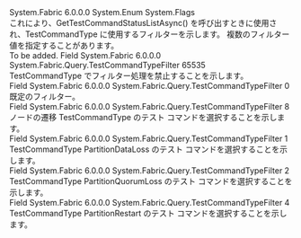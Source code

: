 <Type Name="TestCommandTypeFilter" FullName="System.Fabric.Query.TestCommandTypeFilter">
  <TypeSignature Language="C#" Value="public enum TestCommandTypeFilter" />
  <TypeSignature Language="ILAsm" Value=".class public auto ansi serializable sealed TestCommandTypeFilter extends System.Enum" />
  <TypeSignature Language="DocId" Value="T:System.Fabric.Query.TestCommandTypeFilter" />
  <TypeSignature Language="VB.NET" Value="Public Enum TestCommandTypeFilter" />
  <TypeSignature Language="F#" Value="type TestCommandTypeFilter = " />
  <AssemblyInfo>
    <AssemblyName>System.Fabric</AssemblyName>
    <AssemblyVersion>6.0.0.0</AssemblyVersion>
  </AssemblyInfo>
  <Base>
    <BaseTypeName>System.Enum</BaseTypeName>
  </Base>
  <Attributes>
    <Attribute>
      <AttributeName>System.Flags</AttributeName>
    </Attribute>
  </Attributes>
  <Docs>
    <summary>
            これにより、GetTestCommandStatusListAsync() を呼び出すときに使用され、TestCommandType に使用するフィルターを示します。    複数のフィルター値を指定することがあります。
            </summary>
    <remarks>To be added.</remarks>
  </Docs>
  <Members>
    <Member MemberName="All">
      <MemberSignature Language="C#" Value="All" />
      <MemberSignature Language="ILAsm" Value=".field public static literal valuetype System.Fabric.Query.TestCommandTypeFilter All = int32(65535)" />
      <MemberSignature Language="DocId" Value="F:System.Fabric.Query.TestCommandTypeFilter.All" />
      <MemberSignature Language="VB.NET" Value="All" />
      <MemberSignature Language="F#" Value="All = 65535" Usage="System.Fabric.Query.TestCommandTypeFilter.All" />
      <MemberType>Field</MemberType>
      <AssemblyInfo>
        <AssemblyName>System.Fabric</AssemblyName>
        <AssemblyVersion>6.0.0.0</AssemblyVersion>
      </AssemblyInfo>
      <ReturnValue>
        <ReturnType>System.Fabric.Query.TestCommandTypeFilter</ReturnType>
      </ReturnValue>
      <MemberValue>65535</MemberValue>
      <Docs>
        <summary>
            TestCommandType でフィルター処理を禁止することを示します。
            </summary>
      </Docs>
    </Member>
    <Member MemberName="Default">
      <MemberSignature Language="C#" Value="Default" />
      <MemberSignature Language="ILAsm" Value=".field public static literal valuetype System.Fabric.Query.TestCommandTypeFilter Default = int32(0)" />
      <MemberSignature Language="DocId" Value="F:System.Fabric.Query.TestCommandTypeFilter.Default" />
      <MemberSignature Language="VB.NET" Value="Default" />
      <MemberSignature Language="F#" Value="Default = 0" Usage="System.Fabric.Query.TestCommandTypeFilter.Default" />
      <MemberType>Field</MemberType>
      <AssemblyInfo>
        <AssemblyName>System.Fabric</AssemblyName>
        <AssemblyVersion>6.0.0.0</AssemblyVersion>
      </AssemblyInfo>
      <ReturnValue>
        <ReturnType>System.Fabric.Query.TestCommandTypeFilter</ReturnType>
      </ReturnValue>
      <MemberValue>0</MemberValue>
      <Docs>
        <summary>
            既定のフィルター。
            </summary>
      </Docs>
    </Member>
    <Member MemberName="NodeTransition">
      <MemberSignature Language="C#" Value="NodeTransition" />
      <MemberSignature Language="ILAsm" Value=".field public static literal valuetype System.Fabric.Query.TestCommandTypeFilter NodeTransition = int32(8)" />
      <MemberSignature Language="DocId" Value="F:System.Fabric.Query.TestCommandTypeFilter.NodeTransition" />
      <MemberSignature Language="VB.NET" Value="NodeTransition" />
      <MemberSignature Language="F#" Value="NodeTransition = 8" Usage="System.Fabric.Query.TestCommandTypeFilter.NodeTransition" />
      <MemberType>Field</MemberType>
      <AssemblyInfo>
        <AssemblyName>System.Fabric</AssemblyName>
        <AssemblyVersion>6.0.0.0</AssemblyVersion>
      </AssemblyInfo>
      <ReturnValue>
        <ReturnType>System.Fabric.Query.TestCommandTypeFilter</ReturnType>
      </ReturnValue>
      <MemberValue>8</MemberValue>
      <Docs>
        <summary>
            ノードの遷移 TestCommandType のテスト コマンドを選択することを示します。
            </summary>
      </Docs>
    </Member>
    <Member MemberName="PartitionDataLoss">
      <MemberSignature Language="C#" Value="PartitionDataLoss" />
      <MemberSignature Language="ILAsm" Value=".field public static literal valuetype System.Fabric.Query.TestCommandTypeFilter PartitionDataLoss = int32(1)" />
      <MemberSignature Language="DocId" Value="F:System.Fabric.Query.TestCommandTypeFilter.PartitionDataLoss" />
      <MemberSignature Language="VB.NET" Value="PartitionDataLoss" />
      <MemberSignature Language="F#" Value="PartitionDataLoss = 1" Usage="System.Fabric.Query.TestCommandTypeFilter.PartitionDataLoss" />
      <MemberType>Field</MemberType>
      <AssemblyInfo>
        <AssemblyName>System.Fabric</AssemblyName>
        <AssemblyVersion>6.0.0.0</AssemblyVersion>
      </AssemblyInfo>
      <ReturnValue>
        <ReturnType>System.Fabric.Query.TestCommandTypeFilter</ReturnType>
      </ReturnValue>
      <MemberValue>1</MemberValue>
      <Docs>
        <summary>
            TestCommandType PartitionDataLoss のテスト コマンドを選択することを示します。
            </summary>
      </Docs>
    </Member>
    <Member MemberName="PartitionQuorumLoss">
      <MemberSignature Language="C#" Value="PartitionQuorumLoss" />
      <MemberSignature Language="ILAsm" Value=".field public static literal valuetype System.Fabric.Query.TestCommandTypeFilter PartitionQuorumLoss = int32(2)" />
      <MemberSignature Language="DocId" Value="F:System.Fabric.Query.TestCommandTypeFilter.PartitionQuorumLoss" />
      <MemberSignature Language="VB.NET" Value="PartitionQuorumLoss" />
      <MemberSignature Language="F#" Value="PartitionQuorumLoss = 2" Usage="System.Fabric.Query.TestCommandTypeFilter.PartitionQuorumLoss" />
      <MemberType>Field</MemberType>
      <AssemblyInfo>
        <AssemblyName>System.Fabric</AssemblyName>
        <AssemblyVersion>6.0.0.0</AssemblyVersion>
      </AssemblyInfo>
      <ReturnValue>
        <ReturnType>System.Fabric.Query.TestCommandTypeFilter</ReturnType>
      </ReturnValue>
      <MemberValue>2</MemberValue>
      <Docs>
        <summary>
            TestCommandType PartitionQuorumLoss のテスト コマンドを選択することを示します。
            </summary>
      </Docs>
    </Member>
    <Member MemberName="PartitionRestart">
      <MemberSignature Language="C#" Value="PartitionRestart" />
      <MemberSignature Language="ILAsm" Value=".field public static literal valuetype System.Fabric.Query.TestCommandTypeFilter PartitionRestart = int32(4)" />
      <MemberSignature Language="DocId" Value="F:System.Fabric.Query.TestCommandTypeFilter.PartitionRestart" />
      <MemberSignature Language="VB.NET" Value="PartitionRestart" />
      <MemberSignature Language="F#" Value="PartitionRestart = 4" Usage="System.Fabric.Query.TestCommandTypeFilter.PartitionRestart" />
      <MemberType>Field</MemberType>
      <AssemblyInfo>
        <AssemblyName>System.Fabric</AssemblyName>
        <AssemblyVersion>6.0.0.0</AssemblyVersion>
      </AssemblyInfo>
      <ReturnValue>
        <ReturnType>System.Fabric.Query.TestCommandTypeFilter</ReturnType>
      </ReturnValue>
      <MemberValue>4</MemberValue>
      <Docs>
        <summary>
            TestCommandType PartitionRestart のテスト コマンドを選択することを示します。
            </summary>
      </Docs>
    </Member>
  </Members>
</Type>